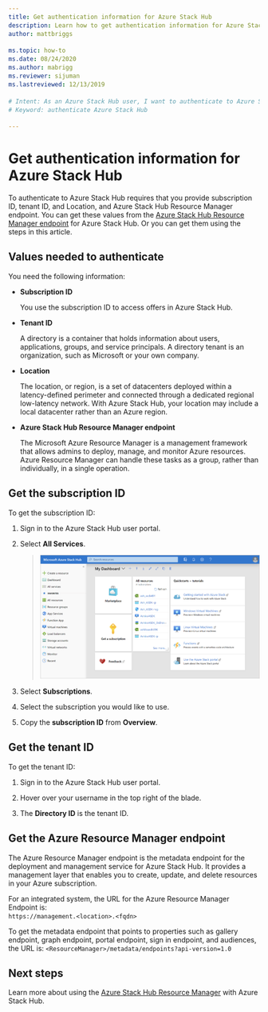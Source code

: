 ```yaml
---
title: Get authentication information for Azure Stack Hub 
description: Learn how to get authentication information for Azure Stack Hub
author: mattbriggs

ms.topic: how-to
ms.date: 08/24/2020
ms.author: mabrigg
ms.reviewer: sijuman
ms.lastreviewed: 12/13/2019

# Intent: As an Azure Stack Hub user, I want to authenticate to Azure Stack Hub so that I can modify resources in my Azure subscription.
# Keyword: authenticate Azure Stack Hub

---
```



# Get authentication information for Azure Stack Hub

To authenticate to Azure Stack Hub requires that you provide subscription ID, tenant ID, and Location, and Azure Stack Hub Resource Manager endpoint. You can get these values from the [Azure Stack Hub Resource Manager endpoint](./azure-stack-version-profiles-ruby.md?view=azs-1910#the-azure-stack-hub-resource-manager-endpoint) for Azure Stack Hub. Or you can get them using the steps in this article.

## Values needed to authenticate

You need the following information:

-   **Subscription ID**  

    You use the subscription ID to access offers in Azure Stack Hub.

-   **Tenant ID**

    A directory is a container that holds information about users, applications, groups, and service principals. A directory tenant is an organization, such as Microsoft or your own company.

-   **Location**

    The location, or region, is a set of datacenters deployed within a latency-defined perimeter and connected through a dedicated regional low-latency network. With Azure Stack Hub, your location may include a local datacenter rather than an Azure region.

-   **Azure Stack Hub Resource Manager endpoint**

    The Microsoft Azure Resource Manager is a management framework that allows admins to deploy, manage, and monitor Azure resources. Azure Resource Manager can handle these tasks as a group, rather than individually, in a single operation.

## Get the subscription ID

To get the subscription ID:

1.  Sign in to the Azure Stack Hub user portal.

2.  Select **All Services**.

    > ![Azure Stack Hub auth info subscription ID tenant ID](./media/authenticate-azure-stack-hub/azure-stack-hub-auth-info.png)

3.  Select **Subscriptions**.

4.  Select the subscription you would like to use.

5.  Copy the **subscription ID** from **Overview**.

## Get the tenant ID

To get the tenant ID:

1.  Sign in to the Azure Stack Hub user portal.

2.  Hover over your username in the top right of the blade.

3.  The **Directory ID** is the tenant ID.

## Get the Azure Resource Manager endpoint

The Azure Resource Manager endpoint is the metadata endpoint for the deployment and management service for Azure Stack Hub. It provides a management layer that enables you to create, update, and delete resources in your Azure subscription.

For an integrated system, the URL for the Azure Resource Manager Endpoint is:<br>`https://management.<location>.<fqdn>`

To get the metadata endpoint that points to properties such as gallery endpoint, graph endpoint, portal endpoint, sign in endpoint, and audiences, the URL is: `<ResourceManager>/metadata/endpoints?api-version=1.0`

## Next steps

Learn more about using the [Azure Stack Hub Resource Manager](./azure-stack-version-profiles.md?view=azs-1910) with Azure Stack Hub.
